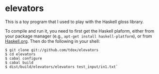 elevators
=========

This is a toy program that I used to play with the Haskell gloss library.



To compile and run it, you need to first get the Haskell plaform, either from your package manager (e.g., `apt-get install haskell-platform`), or from [Haskell.org](http://www.haskell.org/platform/). Then do the following in your shell:

    $ git clone git://github.com/tdox/elevators
    $ cd elevators
    $ cabal configure
    $ cabal build
    $ dist/build/elevators/elevators test_input/in1.txt`

